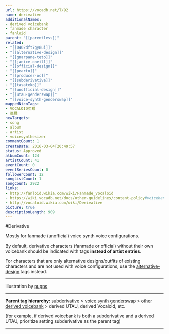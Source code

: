 ```yaml
---
url: https://vocadb.net/T/92
name: derivative
additionalNames: 
- derived voicebank
- fanmade character
- fanloid
parent: "[[parentless]]"
related:
- "[[0402dft7gy8ui]]"
- "[[alternative-design]]"
- "[[gnarpane-teto]]"
- "[[janice-oneill]]"
- "[[official-design]]"
- "[[pearto]]"
- "[[producer-oc]]"
- "[[subderivative]]"
- "[[tasateko]]"
- "[[unofficial-design]]"
- "[[utau-genderswap]]"
- "[[voice-synth-genderswap]]"
mappedNicoTags:
- VOCALOID亜種
- 亜種
newTargets:
- song
- album
- artist
- voicesynthesizer
commentCount: 1
createDate: 2016-03-04T20:49:57
status: Approved
albumCount: 124
artistCount: 41
eventCount: 0
eventSeriesCount: 0
followerCount: 12
songListCount: 1
songCount: 2922
links: 
- http://fanloid.wikia.com/wiki/Fanmade_Vocaloid
- https://wiki.vocadb.net/docs/other-guidelines/content-policy#voicebanks
- http://vocaloid.wikia.com/wiki/Derivative
picture: true
descriptionLength: 909
---
```


#Derivative

Mostly for fanmade (unofficial) voice synth voice configurations. 

By default, derivative characters (fanmade or official) without their own voicebank should be indicated with tags **instead of artist entries**.

For characters that are only alternative designs/outfits of existing characters and are not used with voice configurations, use the [alternative-design](https://vocadb.net/T/9075/alternative-design) tags instead.
___

illustration by [pupps](https://www.pixiv.net/en/users/22279)
___

**Parent tag hierarchy:**
[subderivative](https://vocadb.net/T/6989/subderivative) > [voice synth genderswap](https://vocadb.net/T/1718/voice-synth-genderswap) > [other derived voicebank](https://vocadb.net/T/10865/other-derived-voicebank) > derived UTAU, derived Vocaloid, etc.

(for example, if derived voicebank is both a subderivative and a derived UTAU, prioritize setting subderivative as the parent tag)

---

